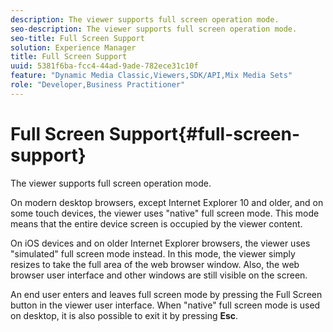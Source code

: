 ```yaml
---
description: The viewer supports full screen operation mode.
seo-description: The viewer supports full screen operation mode.
seo-title: Full Screen Support
solution: Experience Manager
title: Full Screen Support
uuid: 5381f6ba-fcc4-44ad-9ade-782ece31c10f
feature: "Dynamic Media Classic,Viewers,SDK/API,Mix Media Sets"
role: "Developer,Business Practitioner"
---
```


# Full Screen Support{#full-screen-support}

The viewer supports full screen operation mode.

On modern desktop browsers, except Internet Explorer 10 and older, and on some touch devices, the viewer uses "native" full screen mode. This mode means that the entire device screen is occupied by the viewer content.

On iOS devices and on older Internet Explorer browsers, the viewer uses "simulated" full screen mode instead. In this mode, the viewer simply resizes to take the full area of the web browser window. Also, the web browser user interface and other windows are still visible on the screen.

An end user enters and leaves full screen mode by pressing the Full Screen button in the viewer user interface. When "native" full screen mode is used on desktop, it is also possible to exit it by pressing **Esc**. 

